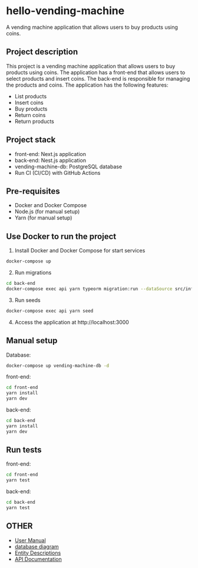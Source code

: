 # hello-vending-machine
A vending machine application that allows users to buy products using coins.

## Project description
This project is a vending machine application that allows users to buy products using coins. The application has a front-end that allows users to select products and insert coins. The back-end is responsible for managing the products and coins.
The application has the following features:
- List products
- Insert coins
- Buy products
- Return coins
- Return products

## Project stack
- front-end: Next.js application
- back-end: Nest.js application
- vending-machine-db: PostgreSQL database
- Run CI (CI/CD) with GitHub Actions

## Pre-requisites
- Docker and Docker Compose
- Node.js (for manual setup)
- Yarn (for manual setup)

## Use Docker to run the project
1. Install Docker and Docker Compose for start services
```bash
docker-compose up
```
2. Run migrations
```bash
cd back-end
docker-compose exec api yarn typeorm migration:run --dataSource src/infrastructure/config/typeorm/typeorm.config.ts
```
3. Run seeds
```bash
docker-compose exec api yarn seed
```
4. Access the application at http://localhost:3000

## Manual setup
Database:
```bash
docker-compose up vending-machine-db -d
```

front-end:
```bash
cd front-end
yarn install
yarn dev
```

back-end:
```bash
cd back-end
yarn install
yarn dev
```

## Run tests
front-end:
```bash
cd front-end
yarn test
```

back-end:
```bash
cd back-end
yarn test
```

## OTHER
- [User Manual](/docs/user-manual.md)
- [database diagram](/docs/database-diagram.jpg)
- [Entity Descriptions](/docs/Entity-Decriptsion.md)
- [API Documentation](/docs/API-document.md)